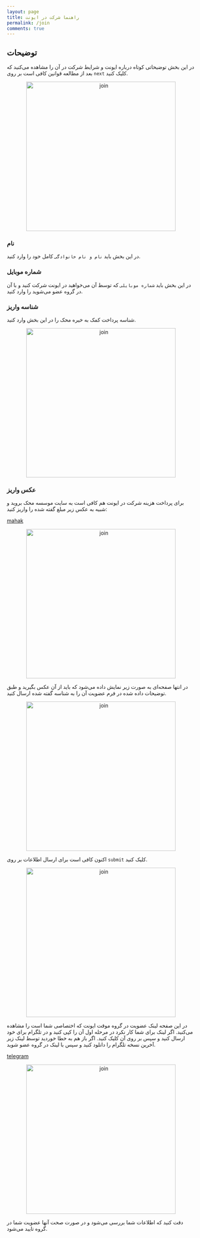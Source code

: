 ```yaml
---
layout: page
title: راهنما شرکت در ایونت
permalink: /join
comments: true
---
```


## توضیحات
در این بخش توضیحاتی کوتاه درباره ایونت و شرایط شرکت در آن را مشاهده می‌کنید که بعد از مطالعه قوانین کافی است بر روی `next` کلیک کنید.  

<p align="center">
  <img src="/assets/img/join/01.jpg" alt="join" width="400" />
</p>

### نام
در این بخش باید `نام و نام خانوادگی` کامل خود را وارد کنید.  
### شماره موبایل
در این بخش باید `شماره موبایلی` که توسط آن می‌خواهید در ایونت شرکت کنید و با آن در گروه عضو می‌شوید را وارد کنید.  
### شناسه واریز
شناسه پرداخت کمک به خیره محک را در این بخش وارد کنید.

<p align="center">
  <img src="/assets/img/join/02.jpg" alt="join" width="400" />
</p>

### عکس واریز
برای پرداخت هزینه شرکت در ایونت هم کافی است به سایت موسسه محک بروید و شبیه به عکس زیر مبلغ گفته شده را واریز کنید:

[mahak](https://mahak-charity.org/online-payment/)  

<p align="center">
  <img src="/assets/img/join/05.jpg" alt="join" width="400" />
</p>

در انتها صفحه‌ای به صورت زیر نمایش داده می‌شود که باید از آن عکس بگیرید و طبق توضیحات داده شده در فرم عضویت آن را به شناسه گفته شده ارسال کنید.

<p align="center">
  <img src="/assets/img/join/06.jpg" alt="join" width="400" />
</p>

اکنون کافی است برای ارسال اطلاعات بر روی `submit` کلیک کنید.

<p align="center">
  <img src="/assets/img/join/03.jpg" alt="join" width="400" />
</p>

در این صفحه لینک عضویت در گروه موقت ایونت که اختصاصی شما است را مشاهده می‌کنید.
اگر لینک برای شما کار نکرد در مرحله اول آن را کپی کنید و در تلگرام برای خود ارسال کنید و سپس بر روی آن کلیک کنید. اگر باز هم به خطا خوردید توسط لینک زیر آخرین نسخه تلگرام را دانلود کنید و سپس با لینک در گروه عضو شوید.  

[telegram](https://telegram.org/android)  

<p align="center">
  <img src="/assets/img/join/04.jpg" alt="join" width="400" />
</p>

دقت کنید که اطلاعات شما بررسی می‌شود و در صورت صحت آنها عضویت شما در گروه تایید می‌شود.